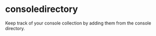 # consoledirectory
Keep track of your console collection by adding them from the console directory.
